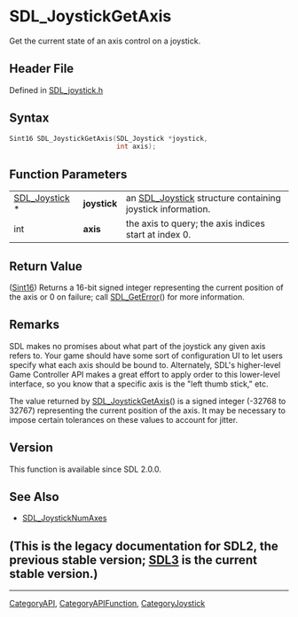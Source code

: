 # SDL_JoystickGetAxis

Get the current state of an axis control on a joystick.

## Header File

Defined in [SDL_joystick.h](https://github.com/libsdl-org/SDL/blob/SDL2/include/SDL_joystick.h)

## Syntax

```c
Sint16 SDL_JoystickGetAxis(SDL_Joystick *joystick,
                           int axis);
```

## Function Parameters

|                                |              |                                                                            |
| ------------------------------ | ------------ | -------------------------------------------------------------------------- |
| [SDL_Joystick](SDL_Joystick) * | **joystick** | an [SDL_Joystick](SDL_Joystick) structure containing joystick information. |
| int                            | **axis**     | the axis to query; the axis indices start at index 0.                      |

## Return Value

([Sint16](Sint16)) Returns a 16-bit signed integer representing the current
position of the axis or 0 on failure; call [SDL_GetError](SDL_GetError)()
for more information.

## Remarks

SDL makes no promises about what part of the joystick any given axis refers
to. Your game should have some sort of configuration UI to let users
specify what each axis should be bound to. Alternately, SDL's higher-level
Game Controller API makes a great effort to apply order to this lower-level
interface, so you know that a specific axis is the "left thumb stick," etc.

The value returned by [SDL_JoystickGetAxis](SDL_JoystickGetAxis)() is a
signed integer (-32768 to 32767) representing the current position of the
axis. It may be necessary to impose certain tolerances on these values to
account for jitter.

## Version

This function is available since SDL 2.0.0.

## See Also

- [SDL_JoystickNumAxes](SDL_JoystickNumAxes)


## (This is the legacy documentation for SDL2, the previous stable version; [SDL3](https://wiki.libsdl.org/SDL3/) is the current stable version.)



----
[CategoryAPI](CategoryAPI), [CategoryAPIFunction](CategoryAPIFunction), [CategoryJoystick](CategoryJoystick)

